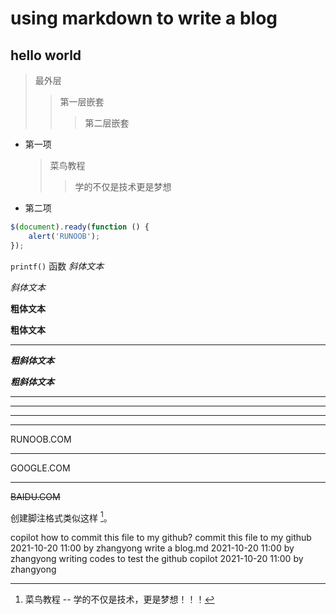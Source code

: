 # using markdown to write a blog

## hello world
> 最外层
> > 第一层嵌套
> > > 第二层嵌套
* 第一项
    > 菜鸟教程
    > > 学的不仅是技术更是梦想
* 第二项
```javascript
$(document).ready(function () {
    alert('RUNOOB');
});
```
`printf()` 函数
*斜体文本*

_斜体文本_

**粗体文本**

__粗体文本__

***

***粗斜体文本***

___粗斜体文本___



* * *

*****

- - -

----------
RUNOOB.COM

----------

GOOGLE.COM

----------
~~BAIDU.COM~~

创建脚注格式类似这样 [^RUNOOB]。

[^RUNOOB]: 菜鸟教程 -- 学的不仅是技术，更是梦想！！！

copilot how to commit this file to my github?
commit this file to my github    2021-10-20  11:00   by  zhangyong
write a blog.md 2021-10-20  11:00   by  zhangyong
writing codes to test the github copilot 2021-10-20  11:00   by  zhangyong